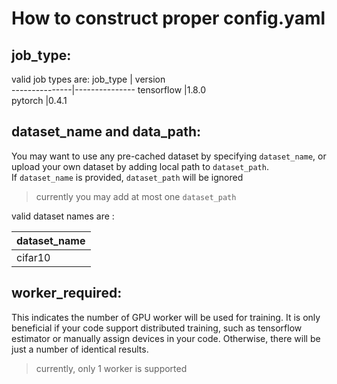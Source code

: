 # How to construct proper config.yaml

## job_type:
valid job types are:
job_type      | version      
---------------|---------------
tensorflow    |1.8.0         
pytorch       |0.4.1         

## dataset_name and data_path:
You may want to use any pre-cached dataset by specifying ```dataset_name```, or upload your own dataset by adding local path to ```dataset_path```.  
If ```dataset_name``` is provided, ```dataset_path``` will be ignored
> currently you may add at most one ```dataset_path```

valid dataset names are :  

dataset_name   | 
---------------|
cifar10        |

## worker_required: 
This indicates the number of GPU worker will be used for training. It is only beneficial if your code support distributed training, such as tensorflow estimator or manually assign devices in your code. Otherwise, there will be just a number of identical results.
> currently, only 1 worker is supported
